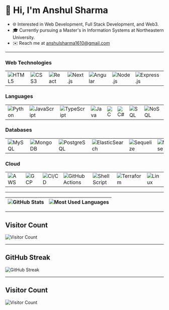 # 👋 Hi, I'm Anshul Sharma

- 🌐 Interested in Web Development, Full Stack Development, and Web3.
- 🎓 Currently pursuing a Master's in Information Systems at Northeastern University.
- ✉️ Reach me at [anshulsharma1610@gmail.com](mailto:anshulsharma1610@gmail.com)

---
### Web Technologies
<table>
  <tr>
    <td><img src="https://img.shields.io/badge/-HTML5-E34F26?logo=html5&logoColor=white&style=flat" alt="HTML5"></td>
    <td><img src="https://img.shields.io/badge/-CSS3-1572B6?logo=css3&logoColor=white&style=flat" alt="CSS3"></td>
    <td><img src="https://img.shields.io/badge/-React-61DAFB?logo=react&logoColor=white&style=flat" alt="React"></td>
    <td><img src="https://img.shields.io/badge/-Next.js-000000?logo=next.js&logoColor=white&style=flat" alt="Next.js"></td>
    <td><img src="https://img.shields.io/badge/-Angular-DD0031?logo=angular&logoColor=white&style=flat" alt="Angular"></td>
    <td><img src="https://img.shields.io/badge/-Node.js-339933?logo=node.js&logoColor=white&style=flat" alt="Node.js"></td>
    <td><img src="https://img.shields.io/badge/-Express.js-000000?logo=express&logoColor=white&style=flat" alt="Express.js"></td>
    <td><img src="https://img.shields.io/badge/-Vue.js-4FC08D?logo=vue.js&logoColor=white&style=flat" alt="Vue.js"></td>
    <td><img src="https://img.shields.io/badge/-Redux-764ABC?logo=redux&logoColor=white&style=flat" alt="Redux"></td>
    <td><img src="https://img.shields.io/badge/-REST-61DAFB?style=flat" alt="REST"></td>
  </tr>
</table>

### Languages
<table>
  <tr>
    <td><img src="https://img.shields.io/badge/-Python-3776AB?logo=python&logoColor=white&style=flat" alt="Python"></td>
    <td><img src="https://img.shields.io/badge/-JavaScript-F7DF1E?logo=javascript&logoColor=black&style=flat" alt="JavaScript"></td>
    <td><img src="https://img.shields.io/badge/-TypeScript-3178C6?logo=typescript&logoColor=white&style=flat" alt="TypeScript"></td>
    <td><img src="https://img.shields.io/badge/-Java-007396?logo=java&logoColor=white&style=flat" alt="Java"></td>
    <td><img src="https://img.shields.io/badge/-C-A8B9CC?logo=c&logoColor=white&style=flat" alt="C"></td>
    <td><img src="https://img.shields.io/badge/-C%23-239120?logo=c-sharp&logoColor=white&style=flat" alt="C#"></td>
    <td><img src="https://img.shields.io/badge/-SQL-4479A1?logo=sql&logoColor=white&style=flat" alt="SQL"></td>
    <td><img src="https://img.shields.io/badge/-NoSQL-4DB33D?logo=mongodb&logoColor=white&style=flat" alt="NoSQL"></td>
  </tr>
</table>

### Databases
<table>
  <tr>
    <td><img src="https://img.shields.io/badge/-MySQL-4479A1?logo=mysql&logoColor=white&style=flat" alt="MySQL"></td>
    <td><img src="https://img.shields.io/badge/-MongoDB-47A248?logo=mongodb&logoColor=white&style=flat" alt="MongoDB"></td>
    <td><img src="https://img.shields.io/badge/-PostgreSQL-336791?logo=postgresql&logoColor=white&style=flat" alt="PostgreSQL"></td>
    <td><img src="https://img.shields.io/badge/-ElasticSearch-005571?logo=elasticsearch&logoColor=white&style=flat" alt="ElasticSearch"></td>
    <td><img src="https://img.shields.io/badge/-Sequelize-3766AB?style=flat" alt="Sequelize"></td>
    <td><img src="https://img.shields.io/badge/-Mongoose-47A248?style=flat" alt="Mongoose"></td>
    <td><img src="https://img.shields.io/badge/-SQL%20Server-CC2927?logo=microsoft-sql-server&logoColor=white&style=flat" alt="SQL Server"></td>
  </tr>
</table>

### Cloud
<table>
  <tr>
    <td><img src="https://img.shields.io/badge/-AWS-232F3E?logo=amazon-aws&logoColor=white&style=flat" alt="AWS"></td>
    <td><img src="https://img.shields.io/badge/-GCP-4285F4?logo=google-cloud&logoColor=white&style=flat" alt="GCP"></td>
    <td><img src="https://img.shields.io/badge/-CI/CD-0078D4?logo=azure-devops&logoColor=white&style=flat" alt="CI/CD"></td>
    <td><img src="https://img.shields.io/badge/-GitHub%20Actions-2088FF?logo=github-actions&logoColor=white&style=flat" alt="GitHub Actions"></td>
    <td><img src="https://img.shields.io/badge/-Shell%20Script-4EAA25?logo=gnu-bash&logoColor=white&style=flat" alt="Shell Script"></td>
    <td><img src="https://img.shields.io/badge/-Terraform-623CE4?logo=terraform&logoColor=white&style=flat" alt="Terraform"></td>
    <td><img src="https://img.shields.io/badge/-Linux-FCC624?logo=linux&logoColor=black&style=flat" alt="Linux"></td>
  </tr>
</table>

---

| ![GitHub Stats](https://github-readme-stats.vercel.app/api?username=anshulsharma1610&show_icons=true&theme=radical) | ![Most Used Languages](https://github-readme-stats.vercel.app/api/top-langs/?username=anshulsharma1610&layout=compact) |
| --- | --- |

---

## Visitor Count

![Visitor Count](https://profile-counter.glitch.me/anshulsharma1610/count.svg)


---

## GitHub Streak

![GitHub Streak](https://github-readme-streak-stats.herokuapp.com/?user=anshulsharma1610)

---

## Visitor Count

![Visitor Count](https://profile-counter.glitch.me/anshulsharma1610/count.svg)

<!---
anshulsharma1610/anshulsharma1610 is a ✨ special ✨ repository because its `README.md` (this file) appears on your GitHub profile.
You can click the Preview link to take a look at your changes.
--->
